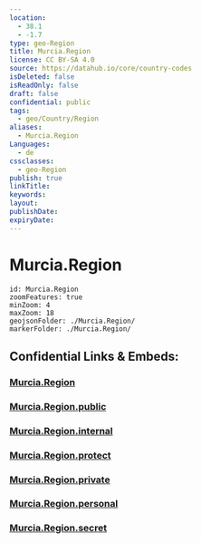 ```yaml
---
location:
  - 38.1
  - -1.7
type: geo-Region
title: Murcia.Region
license: CC BY-SA 4.0
source: https://datahub.io/core/country-codes
isDeleted: false
isReadOnly: false
draft: false
confidential: public
tags:
  - geo/Country/Region
aliases:
  - Murcia.Region
Languages:
  - de
cssclasses:
  - geo-Region
publish: true
linkTitle:
keywords:
layout:
publishDate:
expiryDate:
---
```


# Murcia.Region

```leaflet
id: Murcia.Region
zoomFeatures: true 
minZoom: 4 
maxZoom: 18
geojsonFolder: ./Murcia.Region/
markerFolder: ./Murcia.Region/
```


## Confidential Links & Embeds: 

### [Murcia.Region](/_Standards/Earth/Continent/Europe/Europe~South/Spain/Provinces~Spain/Murcia.Region.md) 

### [Murcia.Region.public](/_public/Earth/Continent/Europe/Europe~South/Spain/Provinces~Spain/Murcia.Region.public.md) 

### [Murcia.Region.internal](/_internal/Earth/Continent/Europe/Europe~South/Spain/Provinces~Spain/Murcia.Region.internal.md) 

### [Murcia.Region.protect](/_protect/Earth/Continent/Europe/Europe~South/Spain/Provinces~Spain/Murcia.Region.protect.md) 

### [Murcia.Region.private](/_private/Earth/Continent/Europe/Europe~South/Spain/Provinces~Spain/Murcia.Region.private.md) 

### [Murcia.Region.personal](/_personal/Earth/Continent/Europe/Europe~South/Spain/Provinces~Spain/Murcia.Region.personal.md) 

### [Murcia.Region.secret](/_secret/Earth/Continent/Europe/Europe~South/Spain/Provinces~Spain/Murcia.Region.secret.md)

